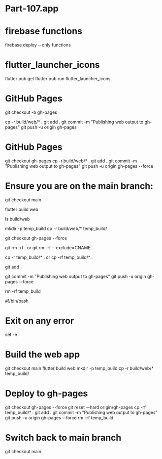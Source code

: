 # Part-107.app

# firebase functions
firebase deploy --only functions

# flutter_launcher_icons
flutter pub get
flutter pub run flutter_launcher_icons

# GitHub Pages
git checkout -b gh-pages

cp -r build/web/* .
git add .
git commit -m "Publishing web output to gh-pages"
git push -u origin gh-pages

# GitHub Pages
git checkout gh-pages
cp -r build/web/* .
git add .
git commit -m "Publishing web output to gh-pages"
git push -u origin gh-pages --force


# Ensure you are on the main branch:


git checkout main

flutter build web

ls build/web

mkdir -p temp_build
cp -r build/web/* temp_build/

git checkout gh-pages --force

git rm -rf .
    or
git rm -rf --exclude=CNAME .



cp -r temp_build/* .
    or
cp -rf temp_build/* .

git add .

git commit -m "Publishing web output to gh-pages"
git push -u origin gh-pages --force

rm -rf temp_build


#!/bin/bash

# Exit on any error
set -e

# Build the web app
git checkout main
flutter build web
mkdir -p temp_build
cp -r build/web/* temp_build/

# Deploy to gh-pages
git checkout gh-pages --force
git reset --hard origin/gh-pages
cp -rf temp_build/* .
git add .
git commit -m "Publishing web output to gh-pages"
git push -u origin gh-pages --force
rm -rf temp_build

# Switch back to main branch
git checkout main
